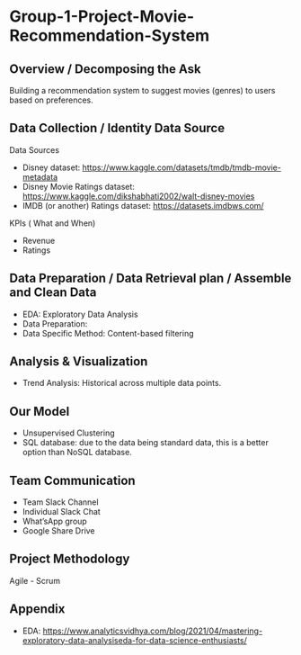 # Group-1-Project-Movie-Recommendation-System

## Overview / Decomposing the Ask

Building a recommendation system to suggest movies (genres) to users based on preferences.

## Data Collection / Identity Data Source

Data Sources
- Disney dataset: https://www.kaggle.com/datasets/tmdb/tmdb-movie-metadata
- Disney Movie Ratings dataset: https://www.kaggle.com/dikshabhati2002/walt-disney-movies
- IMDB (or another) Ratings dataset: https://datasets.imdbws.com/

KPIs ( What and When)
- Revenue
- Ratings

## Data Preparation / Data Retrieval plan /  Assemble and Clean Data

- EDA: Exploratory Data Analysis
- Data Preparation:
- Data Specific Method: Content-based filtering

## Analysis & Visualization

- Trend Analysis: Historical across multiple data points.

## Our Model

- Unsupervised Clustering
- SQL database: due to the data being standard data, this is a better option than NoSQL database.

## Team Communication

- Team Slack Channel
- Individual Slack Chat
- What’sApp group
- Google Share Drive

## Project Methodology
Agile - Scrum

## Appendix
* EDA: https://www.analyticsvidhya.com/blog/2021/04/mastering-exploratory-data-analysiseda-for-data-science-enthusiasts/
